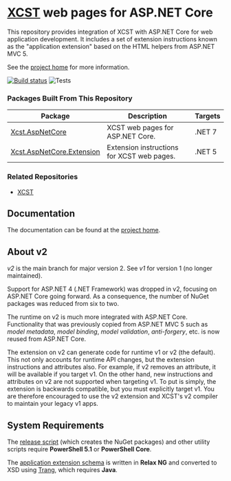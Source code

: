 [XCST] web pages for ASP.NET Core
=================================
This repository provides integration of XCST with ASP.NET Core for web application development. It includes a set of extension instructions known as the "application extension" based on the HTML helpers from ASP.NET MVC 5.

See the [project home][XCST] for more information.

[![Build status](https://ci.appveyor.com/api/projects/status/4chhbklsb4b6h09c/branch/v2?svg=true)](https://ci.appveyor.com/project/maxtoroq/xcst-a/branch/v2) ![Tests](https://img.shields.io/appveyor/tests/maxtoroq/XCST-a/v2)

### Packages Built From This Repository

Package | Description | Targets
------- | ----------- | -------
[Xcst.AspNetCore] | XCST web pages for ASP.NET Core. | .NET 7
[Xcst.AspNetCore.Extension] | Extension instructions for XCST web pages. | .NET 5

### Related Repositories

- [XCST](https://github.com/maxtoroq/XCST)

Documentation
-------------
The documentation can be found at the [project home][XCST].

About v2
--------
*v2* is the main branch for major version 2. See *v1* for version 1 (no longer maintained).

Support for ASP.NET 4 (.NET Framework) was dropped in v2, focusing on ASP.NET Core going forward. As a consequence, the number of NuGet packages was reduced from six to two.

The runtime on v2 is much more integrated with ASP.NET Core. Functionality that was previously copied from ASP.NET MVC 5 such as *model metadata*, *model binding*, *model validation*, *anti-forgery*, etc. is now reused from ASP.NET Core.

The extension on v2 can generate code for runtime v1 or v2 (the default). This not only accounts for runtime API changes, but the extension instructions and attributes also. For example, if v2 removes an attribute, it will be available if you target v1. On the other hand, new instructions and attributes on v2 are not supported when targeting v1. To put is simply, the extension is backwards compatible, but you must explicitly target v1. You are therefore encouraged to use the v2 extension and XCST's v2 compiler to maintain your legacy v1 apps.

System Requirements
-------------------
The [release script](build/release.ps1) (which creates the NuGet packages) and other utility scripts require **PowerShell 5.1** or **PowerShell Core**.

The [application extension schema](schemas/xcst-app.rng) is written in **Relax NG** and converted to XSD using [Trang], which requires **Java**.


[XCST]: https://maxtoroq.github.io/XCST/
[Xcst.AspNetCore]: https://www.nuget.org/packages/Xcst.AspNetCore
[Xcst.AspNetCore.Extension]: https://www.nuget.org/packages/Xcst.AspNetCore.Extension
[Trang]: https://github.com/relaxng/jing-trang
